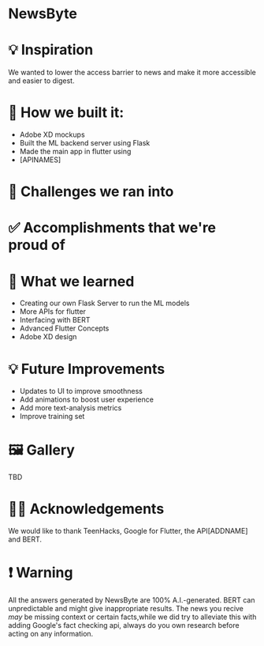 # NewsByte

# 💡 Inspiration
We wanted to lower the access barrier to news and make it more accessible and easier to digest.

# 🔧 How we built it:
* Adobe XD mockups
* Built the ML backend server using Flask
* Made the main app in flutter using 
*   [APINAMES]

# 🛑 Challenges we ran into

# ✅ Accomplishments that we're proud of

# 📖 What we learned
* Creating our own Flask Server to run the ML models
* More APIs for flutter
* Interfacing with BERT
* Advanced Flutter Concepts
* Adobe XD design

# 💡 Future Improvements
* Updates to UI to improve smoothness
* Add animations to boost user experience
* Add more text-analysis metrics
* Improve training set

# 🖼 Gallery
TBD

# 🙇‍♂️ Acknowledgements
We would like to thank TeenHacks, Google for Flutter, the API[ADDNAME] and BERT.

# ❗ Warning
All the answers generated by NewsByte are 100% A.I.-generated. BERT can unpredictable and might give inappropriate results. The news you recive *may* be missing context or certain facts,while we did try to alleviate this with adding Google's fact checking api, always do you own research before acting on any information.
